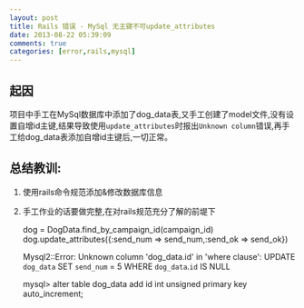 ```yaml
---
layout: post
title: Rails 错误 - MySql 无主键不可update_attributes
date: 2013-08-22 05:39:09
comments: true
categories: [error,rails,mysql]
---
```

## 起因

项目中手工在MySql数据库中添加了dog_data表,又手工创建了model文件,没有设置自增id主键,结果导致使用`update_attributes`时报出`Unknown column`错误,再手工给dog_data表添加自增id主键后,一切正常。

## 总结教训:

1. 使用rails命令规范添加&修改数据库信息
2. 手工作业的话要做完整,在对rails规范充分了解的前堤下


      dog = DogData.find_by_campaign_id(campaign_id)
      dog.update_attributes({:send_num => send_num,:send_ok => send_ok})

    Mysql2::Error: Unknown column 'dog_data.id' in 'where clause': UPDATE `dog_data` SET `send_num` = 5 WHERE `dog_data`.`id` IS NULL

    mysql> alter table dog_data add id int unsigned primary key auto_increment;
